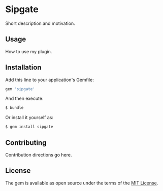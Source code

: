 # Sipgate
Short description and motivation.

## Usage
How to use my plugin.

## Installation
Add this line to your application's Gemfile:

```ruby
gem 'sipgate'
```

And then execute:
```bash
$ bundle
```

Or install it yourself as:
```bash
$ gem install sipgate
```

## Contributing
Contribution directions go here.

## License
The gem is available as open source under the terms of the [MIT License](http://opensource.org/licenses/MIT).
